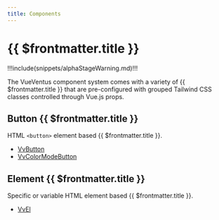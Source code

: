 ```yaml
---
title: Components
---
```


<script setup>
    import DocsPackageVersion from '../../src/views/compos/DocsPackageVersion.vue'
</script>





# {{ $frontmatter.title }}

!!!include(snippets/alphaStageWarning.md)!!!

The VueVentus component system comes with a variety of {{ $frontmatter.title }} that are pre-configured with grouped Tailwind CSS classes controlled through Vue.js props.







## Button {{ $frontmatter.title }}

HTML `<button>` element based {{ $frontmatter.title }}.

* [VvButton](/components/buttons/vv-button)
* [VvColorModeButton](/components/buttons/vv-color-mode-button)







## Element {{ $frontmatter.title }}

Specific or variable HTML element based {{ $frontmatter.title }}.

* [VvEl](/components/elements/vv-el)






<DocsPackageVersion/>

